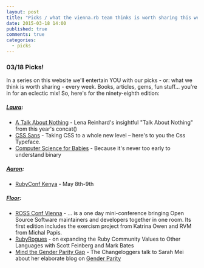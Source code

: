 ```yaml
---
layout: post
title: "Picks / what the vienna.rb team thinks is worth sharing this week"
date: 2015-03-18 14:00
published: true
comments: true
categories:
  - picks
---
```


### 03/18 Picks!

In a series on this website we'll entertain YOU with our picks - or: what we think is worth sharing - every week.
Books, articles, gems, fun stuff... you're in for an eclectic mix! So, here's for the ninety-eighth edition:

##### [Laura][1]:
- [A Talk About Nothing][2] - Lena Reinhard's insightful "Talk About Nothing" from this year's concat()
- [CSS Sans][3] - Taking CSS to a whole new level – here's to you the Css Typeface.
- [Computer Science for Babies][4] - Because it's never too early to understand binary

##### [Aaron][5]:
- [RubyConf Kenya][6] - May 8th-9th


##### [Floor][9]:
- [ROSS Conf Vienna][10] - ... is a one day mini-conference bringing Open Source Software maintainers and developers together in one room. Its first edition includes the exercism project from Katrina Owen and RVM from Michal Papis.
- [RubyRogues][11] - on expanding the Ruby Community Values to Other Languages with Scott Feinberg and Mark Bates
- [Mind the Gender Parity Gap][12] - The Changeloggers talk to Sarah Mei about her elaborate blog on [Gender Parity][13]


[1]: http://www.twitter.com/alicetragedy
[2]: https://www.youtube.com/watch?v=D3e3V66TH2Y
[3]: http://yusugomori.com/projects/css-sans/
[4]: http://www.csforbabies.com/
[5]: http://www.twitter.com/mraaroncruz
[6]: http://ruby-conf-ke.nairuby.org/2015
[7]:
[8]:
[9]: http://www.twitter.com/floordrees
[10]: http://www.rossconf.io/
[11]: http://devchat.tv/ruby-rogues/198-rr-expanding-the-ruby-community-values-to-other-languages-with-scott-feinberg-and-mark-bates
[12]: http://thechangelog.com/146/
[13]: https://devmynd.com/blog/2015-2-mind-the-gap
